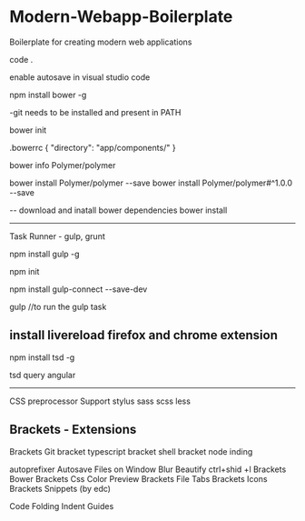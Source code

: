 # Modern-Webapp-Boilerplate
Boilerplate for creating modern web applications


code .

enable autosave in visual studio code

npm install bower -g

-git needs to be installed and present in PATH

bower init

.bowerrc
{
  "directory": "app/components/"
}


bower info Polymer/polymer

bower install Polymer/polymer --save
bower install Polymer/polymer#^1.0.0 --save

-- download and inatall bower dependencies
bower install


------------------------
Task Runner - gulp, grunt

npm install gulp -g

npm init

npm install gulp-connect --save-dev

gulp //to run the gulp task

install livereload firefox and chrome extension
------

npm install tsd -g

tsd query angular


----
CSS preprocessor Support
stylus
sass
scss
less





Brackets - Extensions
--------
Brackets Git
bracket typescript
bracket shell
bracket node inding

autoprefixer
Autosave Files on Window Blur
Beautify ctrl+shid +l
Brackets Bower
Brackets Css Color Preview
Brackets File Tabs
Brackets Icons
Brackets Snippets (by edc)

Code Folding
Indent Guides
